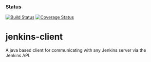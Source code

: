 ### Status
[![Build Status](https://travis-ci.org/sandeepmahanty/jenkins-client.png)](https://travis-ci.org/sandeepmahanty/jenkins-client)
[![Coverage Status](https://coveralls.io/repos/github/sandeepmahanty/jenkins-client/badge.svg?branch=master)](https://coveralls.io/github/sandeepmahanty/jenkins-client?branch=master)

# jenkins-client
A java based client for communicating with any Jenkins server via the Jenkins API.
